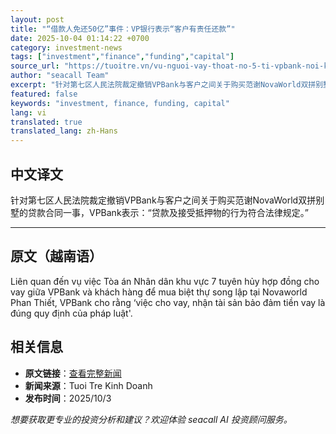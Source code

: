 ```yaml
---
layout: post
title: "“借款人免还50亿”事件：VP银行表示“客户有责任还款”"
date: 2025-10-04 01:14:22 +0700
category: investment-news
tags: ["investment","finance","funding","capital"]
source_url: "https://tuoitre.vn/vu-nguoi-vay-thoat-no-5-ti-vpbank-noi-khach-hang-co-trach-nhiem-tra-no-20251003164904732.htm"
author: "seacall Team"
excerpt: "针对第七区人民法院裁定撤销VPBank与客户之间关于购买范谢NovaWorld双拼别墅的贷款合同一事，VPBank表示：“贷款及接受抵押物的行为符合法律规定。”..."
featured: false
keywords: "investment, finance, funding, capital"
lang: vi
translated: true
translated_lang: zh-Hans
---
```


## 中文译文

针对第七区人民法院裁定撤销VPBank与客户之间关于购买范谢NovaWorld双拼别墅的贷款合同一事，VPBank表示：“贷款及接受抵押物的行为符合法律规定。”

---

## 原文（越南语）

Liên quan đến vụ việc Tòa án Nhân dân khu vực 7 tuyên hủy hợp đồng cho vay giữa VPBank và khách hàng để mua biệt thự song lập tại Novaworld Phan Thiết, VPBank cho rằng ‘việc cho vay, nhận tài sản bảo đảm tiền vay là đúng quy định của pháp luật'.

## 相关信息

- **原文链接**：[查看完整新闻](https://tuoitre.vn/vu-nguoi-vay-thoat-no-5-ti-vpbank-noi-khach-hang-co-trach-nhiem-tra-no-20251003164904732.htm)
- **新闻来源**：Tuoi Tre Kinh Doanh
- **发布时间**：2025/10/3

*想要获取更专业的投资分析和建议？欢迎体验 seacall AI 投资顾问服务。*